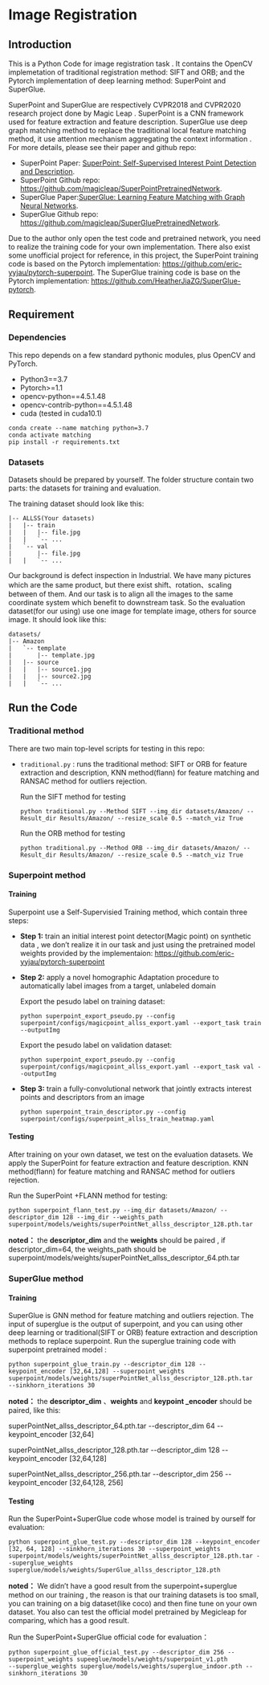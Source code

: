 # Image Registration

## Introduction

This is a Python Code for image registration task . It contains the OpenCV implemetation of traditional registration method: SIFT and ORB; and the Pytorch implementation of deep learning method: SuperPoint and SuperGlue.  

SuperPoint and SuperGlue are respectively  CVPR2018  and CVPR2020 research project done by Magic Leap . SuperPoint is a CNN framework used for feature extraction and feature description. SuperGlue use deep graph matching method to replace the traditional local feature matching method, it use attention mechanism  aggregating  the context information . For more details, please see their paper and github repo:

- SuperPoint Paper: [SuperPoint: Self-Supervised Interest Point Detection and Description](https://arxiv.org/abs/1712.07629).
- SuperPoint Github repo: https://github.com/magicleap/SuperPointPretrainedNetwork.
- SuperGlue Paper:[SuperGlue: Learning Feature Matching with Graph Neural Networks](https://arxiv.org/abs/1911.11763).
- SuperGlue Github repo: https://github.com/magicleap/SuperGluePretrainedNetwork.

Due to the author only open the test code and pretrained network,  you need to realize the training code for your own implementation.  There also exist some unofficial project for reference, in this project, the SuperPoint training code  is  based on the Pytorch implementation: https://github.com/eric-yyjau/pytorch-superpoint. The SuperGlue training code is base on the Pytorch implementation:  https://github.com/HeatherJiaZG/SuperGlue-pytorch.

## Requirement

### Dependencies

This repo depends on a few standard pythonic modules, plus OpenCV and PyTorch.

- Python3==3.7
- Pytorch>=1.1
- opencv-python==4.5.1.48
- opencv-contrib-python==4.5.1.48
- cuda (tested in cuda10.1)

```
conda create --name matching python=3.7
conda activate matching
pip install -r requirements.txt
```

### Datasets

Datasets should be prepared by yourself. The folder structure contain two parts: the datasets for training and evaluation. 

The training dataset should look like this:

```
|-- ALLSS(Your datasets)
|   |-- train
|   |   |-- file.jpg
|   |   `-- ...
|   `-- val
|       |-- file.jpg
|   |   `-- ...
```

Our background is defect inspection in Industrial. We have many pictures which are the same product, but there exist shift、rotation、scaling between of them. And our task is  to align all the images to the same coordinate system which benefit to downstream task. So the evaluation dataset(for our using) use one image for template image, others for source image. It should look like this:

```
datasets/
|-- Amazon
|   `-- template
|       |-- template.jpg
|   |-- source
|   |   |-- source1.jpg
|   |   |-- source2.jpg
|   |   `-- ...
```

## Run the Code

### Traditional method

There are two main top-level scripts for testing in this repo:

- `traditional.py` : runs the traditional method: SIFT or ORB for feature extraction and description, KNN method(flann) for feature matching and RANSAC method for outliers rejection. 

  Run the SIFT method  for testing

  ```
  python traditional.py --Method SIFT --img_dir datasets/Amazon/ --Result_dir Results/Amazon/ --resize_scale 0.5 --match_viz True
  ```

  Run the ORB method  for testing

  ```
  python traditional.py --Method ORB --img_dir datasets/Amazon/ --Result_dir Results/Amazon/ --resize_scale 0.5 --match_viz True
  ```


### Superpoint method

#### Training 

Superpoint use a Self-Supervisied Training method, which contain three steps:                                                                               

- **Step 1:** train an initial interest point detector(Magic point) on synthetic data , we don’t realize it in our task and just using the pretrained model weights provided by the implementaion:  https://github.com/eric-yyjau/pytorch-superpoint

- **Step 2:** apply a novel homographic Adaptation procedure to automatically label images from a target, unlabeled domain 

  Export the pesudo label on training dataset:

  ```
  python superpoint_export_pseudo.py --config superpoint/configs/magicpoint_allss_export.yaml --export_task train --outputImg
  ```

  Export the pesudo label on validation dataset:

  ```
  python superpoint_export_pseudo.py --config superpoint/configs/magicpoint_allss_export.yaml --export_task val --outputImg
  ```

- **Step 3:** train a fully-convolutional network that jointly extracts interest points and descriptors from an image   

  ```
  python superpoint_train_descriptor.py --config superpoint/configs/superpoint_allss_train_heatmap.yaml
  ```

#### Testing 

After training on your own dataset, we test on the evaluation datasets. We apply the SuperPoint for feature extraction and feature description. KNN method(flann) for feature matching and RANSAC method for outliers rejection. 

Run the SuperPoint +FLANN method  for testing:

```
python superpoint_flann_test.py --img_dir datasets/Amazon/ --descriptor_dim 128 --img_dir --weights_path superpoint/models/weights/superPointNet_allss_descriptor_128.pth.tar
```

**noted：** the **descriptor_dim** and the **weights**  should be paired , if descriptor_dim=64, the weights_path should be superpoint/models/weights/superPointNet_allss_descriptor_64.pth.tar

###  SuperGlue method

#### Training

SuperGlue is GNN method for feature matching and outliers rejection. The input of superglue is the output of superpoint, and you  can using other deep learning or traditional(SIFT or ORB) feature extraction and description methods to replace superpoint.  Run the superglue training code with superpoint pretrained model :

```
python superpoint_glue_train.py --descriptor_dim 128 --keypoint_encoder [32,64,128] --superpoint_weights superpoint/models/weights/superPointNet_allss_descriptor_128.pth.tar  --sinkhorn_iterations 30
```

**noted：**  the **descriptor_dim** 、**weights**  and **keypoint _encoder** should be paired, like this:

superPointNet_allss_descriptor_64.pth.tar --descriptor_dim 64 --keypoint_encoder [32,64]

superPointNet_allss_descriptor_128.pth.tar --descriptor_dim 128 --keypoint_encoder [32,64,128]

superPointNet_allss_descriptor_256.pth.tar --descriptor_dim 256 --keypoint_encoder [32,64,128, 256]

#### Testing

Run the SuperPoint+SuperGlue code whose model is trained  by ourself for evaluation:

```
python superpoint_glue_test.py --descriptor_dim 128 --keypoint_encoder [32, 64, 128] --sinkhorn_iterations 30 --superpoint_weights superpoint/models/weights/superPointNet_allss_descriptor_128.pth.tar --superglue_weights superglue/models/weights/SuperGlue_allss_descriptor_128.pth
```

**noted：** We didn’t have a good result from the superpoint+superglue method on our training , the reason is that our training datasets is too small, you can training on a big dataset(like coco) and then fine tune on your own dataset.  You also can test the official model pretrained by Megicleap for comparing, which has a good result. 

Run the SuperPoint+SuperGlue official code for evaluation：

```
python superpoint_glue_official_test.py --descriptor_dim 256 --superpoint_weights supeeglue/models/weights/superpoint_v1.pth
--superglue_weights superglue/models/weights/superglue_indoor.pth --sinkhorn_iterations 30
```



